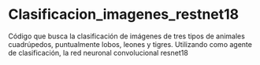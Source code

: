 # Clasificacion_imagenes_restnet18
Código que busca la clasificación de imágenes de tres tipos de animales cuadrúpedos, puntualmente lobos, leones y tigres. Utilizando como agente de clasificación, la red neuronal convolucional resnet18 
